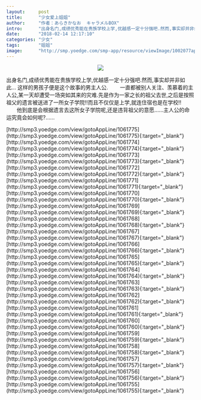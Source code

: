 ```yaml
---
layout:     post
title:      "少女爱上姐姐"
author:     "作者：あらきかなお  キャラメルBOX"
intro:      "出身名门,成绩优秀能在贵族学校上学,优越感一定十分强吧.然而,事实却并非如此… 这样的男孩子便是这个故事的男主人公. 　　一直都被别人关注、羡慕着的主人公,某一天却遭受一场突如其来的灾难.先是作为一家之长的祖父去世,之后是按照祖父的遗言被送进了一所女子学院!!而且不仅仅是上学,就连住宿也是在学校!! 　　他到底是会根据遗言去这所女子学院呢,还是违背祖父的意愿……主人公的命运究竟会如何呢?……"
date:       "2018-02-14 12:17:10"
categories: "少女"
tags:       "姐姐"
image:      "http://smp.yoedge.com/smp-app/resource/viewImage/1002077appline.png"
---
```

<div style="text-align: center">
<p><img src="http://smp.yoedge.com/smp-app/resource/viewImage/1002077appline.png"/></p>
</div>
<p class="post-meta">
<span>出身名门,成绩优秀能在贵族学校上学,优越感一定十分强吧.然而,事实却并非如此… 这样的男孩子便是这个故事的男主人公. 　　一直都被别人关注、羡慕着的主人公,某一天却遭受一场突如其来的灾难.先是作为一家之长的祖父去世,之后是按照祖父的遗言被送进了一所女子学院!!而且不仅仅是上学,就连住宿也是在学校!! 　　他到底是会根据遗言去这所女子学院呢,还是违背祖父的意愿……主人公的命运究竟会如何呢?……</span>
</p>
[http://smp3.yoedge.com/view/gotoAppLine/1061775](http://smp3.yoedge.com/view/gotoAppLine/1061775){:target="_blank"}
[http://smp3.yoedge.com/view/gotoAppLine/1061774](http://smp3.yoedge.com/view/gotoAppLine/1061774){:target="_blank"}
[http://smp3.yoedge.com/view/gotoAppLine/1061773](http://smp3.yoedge.com/view/gotoAppLine/1061773){:target="_blank"}
[http://smp3.yoedge.com/view/gotoAppLine/1061772](http://smp3.yoedge.com/view/gotoAppLine/1061772){:target="_blank"}
[http://smp3.yoedge.com/view/gotoAppLine/1061771](http://smp3.yoedge.com/view/gotoAppLine/1061771){:target="_blank"}
[http://smp3.yoedge.com/view/gotoAppLine/1061770](http://smp3.yoedge.com/view/gotoAppLine/1061770){:target="_blank"}
[http://smp3.yoedge.com/view/gotoAppLine/1061769](http://smp3.yoedge.com/view/gotoAppLine/1061769){:target="_blank"}
[http://smp3.yoedge.com/view/gotoAppLine/1061768](http://smp3.yoedge.com/view/gotoAppLine/1061768){:target="_blank"}
[http://smp3.yoedge.com/view/gotoAppLine/1061767](http://smp3.yoedge.com/view/gotoAppLine/1061767){:target="_blank"}
[http://smp3.yoedge.com/view/gotoAppLine/1061766](http://smp3.yoedge.com/view/gotoAppLine/1061766){:target="_blank"}
[http://smp3.yoedge.com/view/gotoAppLine/1061765](http://smp3.yoedge.com/view/gotoAppLine/1061765){:target="_blank"}
[http://smp3.yoedge.com/view/gotoAppLine/1061764](http://smp3.yoedge.com/view/gotoAppLine/1061764){:target="_blank"}
[http://smp3.yoedge.com/view/gotoAppLine/1061763](http://smp3.yoedge.com/view/gotoAppLine/1061763){:target="_blank"}
[http://smp3.yoedge.com/view/gotoAppLine/1061762](http://smp3.yoedge.com/view/gotoAppLine/1061762){:target="_blank"}
[http://smp3.yoedge.com/view/gotoAppLine/1061761](http://smp3.yoedge.com/view/gotoAppLine/1061761){:target="_blank"}
[http://smp3.yoedge.com/view/gotoAppLine/1061760](http://smp3.yoedge.com/view/gotoAppLine/1061760){:target="_blank"}
[http://smp3.yoedge.com/view/gotoAppLine/1061759](http://smp3.yoedge.com/view/gotoAppLine/1061759){:target="_blank"}
[http://smp3.yoedge.com/view/gotoAppLine/1061758](http://smp3.yoedge.com/view/gotoAppLine/1061758){:target="_blank"}
[http://smp3.yoedge.com/view/gotoAppLine/1061757](http://smp3.yoedge.com/view/gotoAppLine/1061757){:target="_blank"}
[http://smp3.yoedge.com/view/gotoAppLine/1061756](http://smp3.yoedge.com/view/gotoAppLine/1061756){:target="_blank"}
[http://smp3.yoedge.com/view/gotoAppLine/1061755](http://smp3.yoedge.com/view/gotoAppLine/1061755){:target="_blank"}


